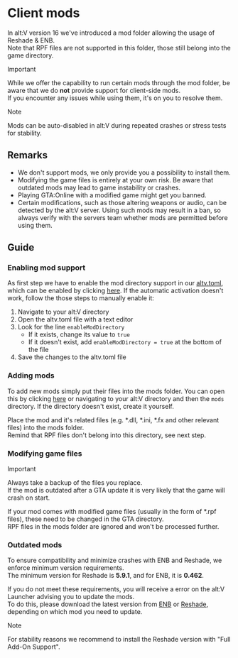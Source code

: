 # Client mods

In alt:V version 16 we've introduced a mod folder allowing the usage of Reshade & ENB.\
Note that RPF files are not supported in this folder, those still belong into the game directory.

> [!IMPORTANT]
> While we offer the capability to run certain mods through the mod folder, be aware that we do **not** provide support for client-side mods.\
> If you encounter any issues while using them, it's on you to resolve them.

> [!NOTE]
> Mods can be auto-disabled in alt:V during repeated crashes or stress tests for stability.

## Remarks

- We don't support mods, we only provide you a possibility to install them.
- Modifying the game files is entirely at your own risk. Be aware that outdated mods may lead to game instability or crashes.
- Playing GTA:Online with a modified game might get you banned.
- Certain modifications, such as those altering weapons or audio, can be detected by the alt:V server. Using such mods may result in a ban, so always verify with the servers team whether mods are permitted before using them.

## Guide

### Enabling mod support

As first step we have to enable the mod directory support in our [altv.toml](~/articles/configs/client.md), which can be enabled by clicking [here](altv://action/setcfg?enableModDirectory=true).
If the automatic activation doesn't work, follow the those steps to manually enable it:

1. Navigate to your alt:V directory
2. Open the altv.toml file with a text editor
3. Look for the line `enableModDirectory`
   * If it exists, change its value to `true`
   * If it doesn't exist, add `enableModDirectory = true` at the bottom of the file
4. Save the changes to the altv.toml file

### Adding mods

To add new mods simply put their files into the mods folder.
You can open this by clicking [here](altv://action/open/mods) or navigating to your alt:V directory and then the `mods` directory.
If the directory doesn't exist, create it yourself.

Place the mod and it's related files (e.g. \*.dll, *\.ini, \*.fx and other relevant files) into the mods folder.\
Remind that RPF files don't belong into this directory, see next step.

### Modifying game files

> [!IMPORTANT]
> Always take a backup of the files you replace.\
> If the mod is outdated after a GTA update it is very likely that the game will crash on start.

If your mod comes with modified game files (usually in the form of *.rpf files), these need to be changed in the GTA directory.\
RPF files in the mods folder are ignored and won't be processed further.

### Outdated mods

To ensure compatibility and minimize crashes with ENB and Reshade, we enforce minimum version requirements.\
The minimum version for Reshade is **5.9.1**, and for ENB, it is **0.462**.

If you do not meet these requirements, you will receive a error on the alt:V Launcher advising you to update the mods.\
To do this, please download the latest version from [ENB](https://enbdev.com/download_mod_gta5.htm) or [Reshade](https://reshade.me/#download), depending on which mod you need to update.

> [!NOTE]
> For stability reasons we recommend to install the Reshade version with "Full Add-On Support".
